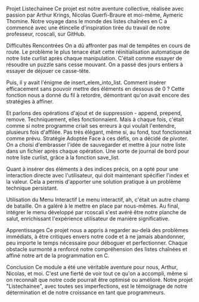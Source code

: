 Projet Listechainee
Ce projet est notre aventure collective, réalisée avec passion par Arthur Krings, Nicolas Guerfi-Braure et moi-même, Aymeric Thomine. Notre voyage dans le monde des listes chaînées en C a commencé avec une étincelle d'inspiration tirée du travail de notre professeur, rcoscali, sur GitHub.

Difficultés Rencontrées
On a dû affronter pas mal de tempêtes en cours de route. Le problème le plus tenace était cette réinitialisation automatique de notre liste curlist après chaque manipulation. C'était comme essayer de résoudre un puzzle sans cesse mouvant. On a passé des jours entiers à essayer de déjouer ce casse-tête.

Puis, il y avait l'énigme de insert_elem_into_list. Comment insérer efficacement sans pouvoir mettre des éléments en dessous de 0 ? Cette fonction nous a donné du fil à retordre, démontrant qu'on avait encore des stratégies à affiner.

Et parlons des opérations d'ajout et de suppression - append, prepend, remove. Techniquement, elles fonctionnaient. Mais à chaque fois, c'était comme si notre programme criait ses erreurs à qui voulait l'entendre, plusieurs fois d'affilée. Pas très élégant, même si, au fond, tout fonctionnait comme prévu.
Stratégie Adoptée
Face à ces défis, on a décidé de pivoter. On a choisi d'embrasser l'idée de sauvegarder et mettre à jour notre liste dans un fichier après chaque opération. Une sorte de journal de bord pour notre liste curlist, grâce à la fonction save_list.

Quant à insérer des éléments à des indices précis, on a opté pour une interaction directe avec l'utilisateur, qui doit maintenant spécifier l'index et la valeur. Cela a permis d'apporter une solution pratique à un problème technique persistant.

Utilisation du Menu Interactif
Le menu interactif, ah, c'était un autre champ de bataille. On a galéré à le mettre en place par nous-mêmes. Au final, intégrer le menu développé par rcoscali s'est avéré être notre planche de salut, enrichissant l'expérience utilisateur de manière significative.

Apprentissages
Ce projet nous a appris à regarder au-delà des problèmes immédiats, à être critiques envers notre code et à ne jamais abandonner, peu importe le temps nécessaire pour déboguer et perfectionner. Chaque obstacle surmonté a renforcé notre compréhension des listes chaînées et affiné notre art de la programmation en C.

Conclusion
Ce module a été une véritable aventure pour nous, Arthur, Nicolas, et moi. C'est une fierté de voir tout ce qu'on a accompli, même si on reconnaît que notre code pourrait être optimisé ou amélioré. Notre projet "Listechainee", avec toutes ses imperfections, est le témoignage de notre détermination et de notre croissance en tant que programmeurs.
